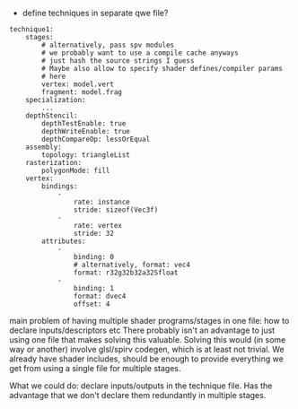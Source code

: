 - define techniques in separate qwe file?

```
technique1:
	stages:
		# alternatively, pass spv modules
		# we probably want to use a compile cache anyways
		# just hash the source strings I guess
		# Maybe also allow to specify shader defines/compiler params
		# here
		vertex: model.vert
		fragment: model.frag
	specialization:
		...
	depthStencil:	
		depthTestEnable: true
		depthWriteEnable: true
		depthCompareOp: lessOrEqual
	assembly:
		topology: triangleList
	rasterization: 
		polygonMode: fill
	vertex:
		bindings:
			-
				rate: instance
				stride: sizeof(Vec3f)
			-
				rate: vertex
				stride: 32
		attributes:
			-
				binding: 0
				# alternatively, format: vec4
				format: r32g32b32a32Sfloat
			-
				binding: 1
				format: dvec4
				offset: 4
```

main problem of having multiple shader programs/stages in
	one file: how to declare inputs/descriptors etc
There probably isn't an advantage to just using one file that
makes solving this valuable. Solving this would (in some way or
another) involve glsl/spirv codegen, which is at least not trivial.
We already have shader includes, should be enough to provide everything
we get from using a single file for multiple stages.

What we could do: declare inputs/outputs in the technique file.
Has the advantage that we don't declare them redundantly in
multiple stages.
